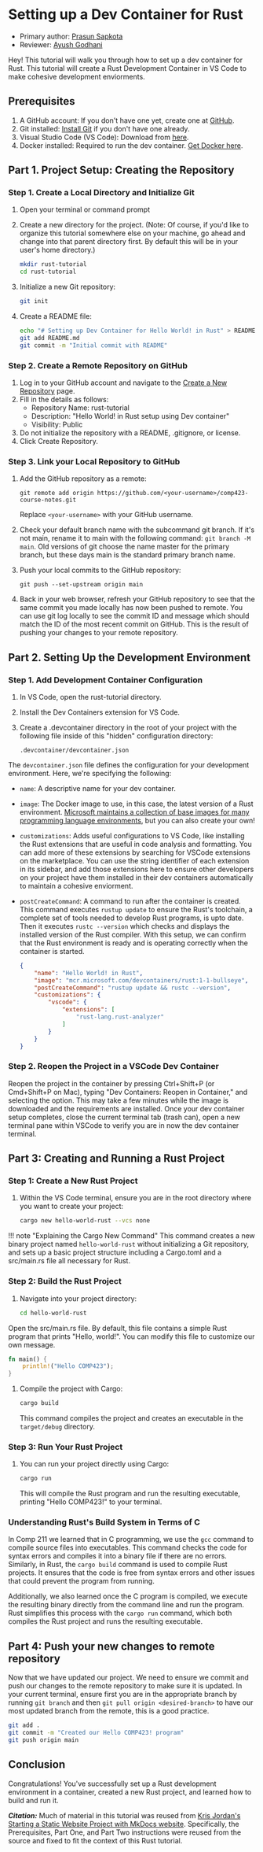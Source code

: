 # **Setting up a Dev Container for Rust**

* Primary author: [Prasun Sapkota](https://github.com/psap2)
* Reviewer: [Ayush Godhani](https://github.com/avgod07)

Hey! This tutorial will walk you through how to set up a dev container for Rust. This tutorial will create a Rust Development Container in VS Code to make cohesive development enviorments.

## **Prerequisites**
1. A GitHub account: If you don't have one yet, create one at [GitHub](https://github.com).
1. Git installed: [Install Git](https://git-scm.com) if you don't have one already.
1. Visual Studio Code (VS Code): Download from [here](https://code.visualstudio.com).
1. Docker installed: Required to run the dev container. [Get Docker here](https://www.docker.com).

## Part 1. Project Setup: Creating the Repository
### Step 1. Create a Local Directory and Initialize Git

1. Open your terminal or command prompt
1. Create a new directory for the project. (Note: Of course, if you'd like to organize this tutorial somewhere else on your machine, go ahead and change into that parent directory first. By default this will be in your user's home directory.)

    ```bash
    mkdir rust-tutorial
    cd rust-tutorial
    ```

1. Initialize a new Git repository:
    ```bash
    git init
    ```

1. Create a README file:
    ```bash
    echo "# Setting up Dev Container for Hello World! in Rust" > README.md
    git add README.md
    git commit -m "Initial commit with README"    
    ```

### Step 2. Create a Remote Repository on GitHub

1. Log in to your GitHub account and navigate to the [Create a New Repository](https://github.com/new) page.
1. Fill in the details as follows:
    * Repository Name: rust-tutorial
    * Description: "Hello World! in Rust setup using Dev container"
    * Visibility: Public
1. Do not initialize the repository with a README, .gitignore, or license.
1. Click Create Repository.

### Step 3. Link your Local Repository to GitHub
1. Add the GitHub repository as a remote:
    ```
    git remote add origin https://github.com/<your-username>/comp423-course-notes.git
    ```
    Replace `<your-username>` with your GitHub username.

1. Check your default branch name with the subcommand git branch. If it's not main, rename it to main with the following command: `git branch -M main`. Old versions of git choose the name master for the primary branch, but these days main is the standard primary branch name.

1. Push your local commits to the GitHub repository:

    ```
    git push --set-upstream origin main
    ```

1. Back in your web browser, refresh your GitHub repository to see that the same commit you made locally has now been pushed to remote. You can use git log locally to see the commit ID and message which should match the ID of the most recent commit on GitHub. This is the result of pushing your changes to your remote repository.

## Part 2. Setting Up the Development Environment
### Step 1. Add Development Container Configuration
1. In VS Code, open the rust-tutorial directory.
1. Install the Dev Containers extension for VS Code.
1. Create a .devcontainer directory in the root of your project with the following file inside of this "hidden" configuration directory:

    `.devcontainer/devcontainer.json`

The `devcontainer.json` file defines the configuration for your development environment. Here, we're specifying the following:

* `name`: A descriptive name for your dev container.
* `image`: The Docker image to use, in this case, the latest version of a Rust environment. [Microsoft maintains a collection of base images for many programming language environments](https://hub.docker.com/r/microsoft/vscode-devcontainers), but you can also create your own!
* `customizations`: Adds useful configurations to VS Code, like installing the Rust extensions that are useful in code analysis and formatting. You can add more of these extensions by searching for VSCode extensions on the marketplace. You can use the string identifier of each extension in its sidebar, and add those extensions here to ensure other developers on your project have them installed in their dev containers automatically to maintain a cohesive enviorment.
* `postCreateCommand`: A command to run after the container is created. This command executes `rustup update` to ensure the Rust's toolchain, a complete set of tools needed to develop Rust programs, is upto date. Then it executes `rustc --version` which checks and displays the installed version of the Rust compiler. With this setup, we can confirm that the Rust environment is ready and is operating correctly when the container is started.

    ```json
    {
        "name": "Hello World! in Rust",
        "image": "mcr.microsoft.com/devcontainers/rust:1-1-bullseye",
        "postCreateCommand": "rustup update && rustc --version",
        "customizations": {
            "vscode": {
                "extensions": [
                    "rust-lang.rust-analyzer"
                ]
		    }
	    }
    }
    ```

### Step 2. Reopen the Project in a VSCode Dev Container
Reopen the project in the container by pressing Ctrl+Shift+P (or Cmd+Shift+P on Mac), typing "Dev Containers: Reopen in Container," and selecting the option. This may take a few minutes while the image is downloaded and the requirements are installed.
Once your dev container setup completes, close the current terminal tab (trash can), open a new terminal pane within VSCode to verify you are in now the dev container terminal.

## Part 3: Creating and Running a Rust Project
### Step 1: Create a New Rust Project
1. Within the VS Code terminal, ensure you are in the root directory where you want to create your project:
    ```bash
    cargo new hello-world-rust --vcs none
    ```
!!! note "Explaining the Cargo New Command"
    This command creates a new binary project named `hello-world-rust` without initializing a Git repository, and sets up a basic project structure including a Cargo.toml and a src/main.rs file all necessary for Rust.

### Step 2: Build the Rust Project
1. Navigate into your project directory:
    ```bash
    cd hello-world-rust
    ```
    
Open the src/main.rs file. By default, this file contains a simple Rust program that prints "Hello, world!". You can modify this file to customize our own message. 

```rust
fn main() {
    println!("Hello COMP423");
}
```

1. Compile the project with Cargo:
    ```rust
    cargo build
    ```
   This command compiles the project and creates an executable in the `target/debug` directory.

### Step 3: Run Your Rust Project
1. You can run your project directly using Cargo:
    ```rust
    cargo run
    ```
   This will compile the Rust program and run the resulting executable, printing "Hello COMP423!" to your terminal.

### Understanding Rust's Build System in Terms of C

In Comp 211 we learned that in C programming, we use the `gcc` command to compile source files into executables. This command checks the code for syntax errors and compiles it into a binary file if there are no errors. Similarly, in Rust, the `cargo build` command is used to compile Rust projects. It ensures that the code is free from syntax errors and other issues that could prevent the program from running.

Additionally, we also learned once the C program is compiled, we execute the resulting binary directly from the command line and run the program. Rust simplifies this process with the `cargo run` command, which both compiles the Rust project and runs the resulting executable. 

## Part 4: Push your new changes to remote repository

Now that we have updated our project. We need to ensure we commit and push our changes to the remote repository to make sure it is updated.
In your current terminal, ensure first you are in the appropriate branch by running `git branch` and then `git pull origin <desired-branch>`
to have our most updated branch from the remote, this is a good practice. 

```bash
git add . 
git commit -m "Created our Hello COMP423! program"
git push origin main 
```

## Conclusion
Congratulations! You've successfully set up a Rust development environment in a container, created a new Rust project, and learned how to build and run it.


***Citation:*** Much of material in this tutorial was reused from [Kris Jordan's Starting a Static Website Project with MkDocs website](https://comp423-25s.github.io/resources/MkDocs/tutorial/#step-2-add-requirementstxt-python-dependency-configuration). Specifically, the Prerequisites, Part One, and Part Two instructions were reused from the source and fixed to fit the context of this Rust tutorial.